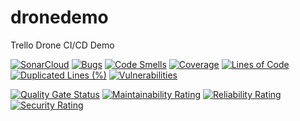# dronedemo
Trello Drone CI/CD Demo

[![SonarCloud](https://sonarcloud.io/images/project_badges/sonarcloud-white.svg)](https://sonarcloud.io/summary/new_code?id=peterdeames_dronedemo) [![Bugs](https://sonarcloud.io/api/project_badges/measure?project=peterdeames_dronedemo&metric=bugs)](https://sonarcloud.io/summary/new_code?id=peterdeames_dronedemo) [![Code Smells](https://sonarcloud.io/api/project_badges/measure?project=peterdeames_dronedemo&metric=code_smells)](https://sonarcloud.io/summary/new_code?id=peterdeames_dronedemo) [![Coverage](https://sonarcloud.io/api/project_badges/measure?project=peterdeames_dronedemo&metric=coverage)](https://sonarcloud.io/summary/new_code?id=peterdeames_dronedemo) [![Lines of Code](https://sonarcloud.io/api/project_badges/measure?project=peterdeames_dronedemo&metric=ncloc)](https://sonarcloud.io/summary/new_code?id=peterdeames_dronedemo) [![Duplicated Lines (%)](https://sonarcloud.io/api/project_badges/measure?project=peterdeames_dronedemo&metric=duplicated_lines_density)](https://sonarcloud.io/summary/new_code?id=peterdeames_dronedemo) [![Vulnerabilities](https://sonarcloud.io/api/project_badges/measure?project=peterdeames_dronedemo&metric=vulnerabilities)](https://sonarcloud.io/summary/new_code?id=peterdeames_dronedemo)

[![Quality Gate Status](https://sonarcloud.io/api/project_badges/measure?project=peterdeames_dronedemo&metric=alert_status)](https://sonarcloud.io/summary/new_code?id=peterdeames_dronedemo) [![Maintainability Rating](https://sonarcloud.io/api/project_badges/measure?project=peterdeames_dronedemo&metric=sqale_rating)](https://sonarcloud.io/summary/new_code?id=peterdeames_dronedemo) [![Reliability Rating](https://sonarcloud.io/api/project_badges/measure?project=peterdeames_dronedemo&metric=reliability_rating)](https://sonarcloud.io/summary/new_code?id=peterdeames_dronedemo) [![Security Rating](https://sonarcloud.io/api/project_badges/measure?project=peterdeames_dronedemo&metric=security_rating)](https://sonarcloud.io/summary/new_code?id=peterdeames_dronedemo)
